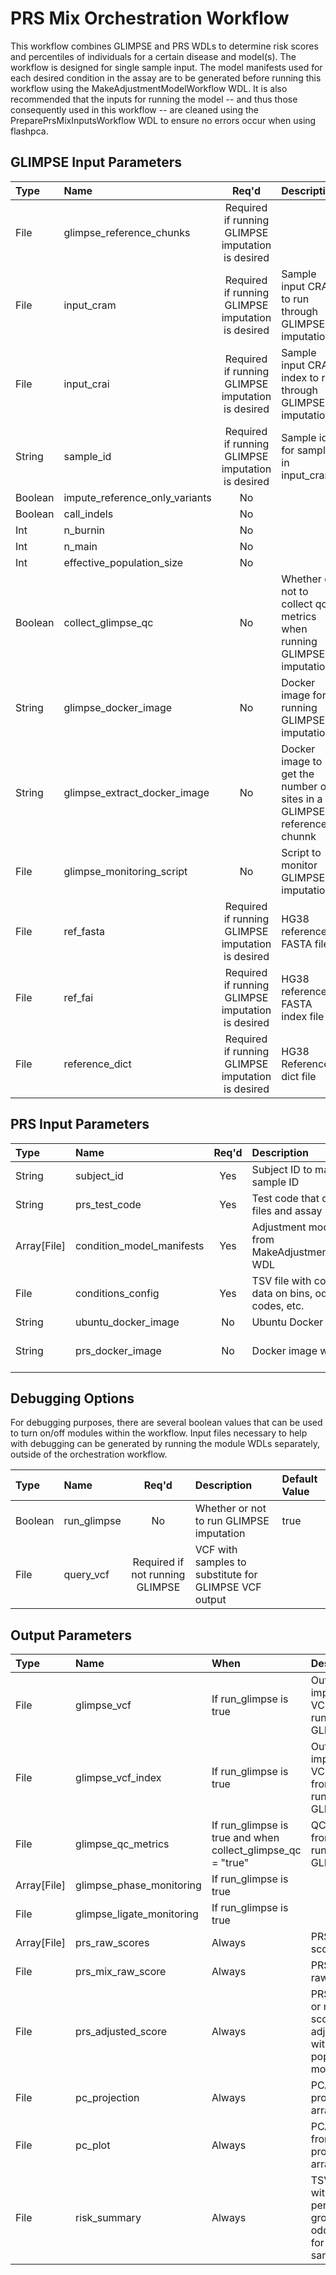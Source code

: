 # PRS Mix Orchestration Workflow

This workflow combines GLIMPSE and PRS WDLs to determine risk scores and percentiles of individuals for a certain disease and model(s). The workflow is designed for single sample input. The model manifests used for each desired condition in the assay are to be generated before running this workflow using the MakeAdjustmentModelWorkflow WDL. It is also recommended that the inputs for running the model -- and thus those consequently used in this workflow -- are cleaned using the PreparePrsMixInputsWorkflow WDL to ensure no errors occur when using flashpca.

## GLIMPSE Input Parameters

| Type | Name | Req'd | Description | Default Value |
| :--- | :--- | :---: | :--- | :--- |
| File | glimpse_reference_chunks | Required if running GLIMPSE imputation is desired | | |
| File | input_cram | Required if running GLIMPSE imputation is desired | Sample input CRAM to run through GLIMPSE imputation | |
| File | input_crai | Required if running GLIMPSE imputation is desired | Sample input CRAM index to run through GLIMPSE imputation| |
| String | sample_id | Required if running GLIMPSE imputation is desired | Sample id for sample in input_cram | |
| Boolean | impute_reference_only_variants | No | | false |
| Boolean | call_indels | No | | false |
| Int | n_burnin | No | | |
| Int | n_main | No | | |
| Int | effective_population_size | No | | |
| Boolean | collect_glimpse_qc | No | Whether or not to collect qc metrics when running GLIMPSE imputation | true |
| String | glimpse_docker_image | No | Docker image for running GLIMPSE imputation | "us.gcr.io/broad-dsde-methods/glimpse:odelaneau_e0b9b56" |
| String | glimpse_extract_docker_image | No | Docker image to get the number of sites in a GLIMPSE reference chunnk | "us.gcr.io/broad-dsde-methods/glimpse_extract_num_sites_from_reference_chunks:michaelgatzen_edc7f3a" |
| File | glimpse_monitoring_script | No | Script to monitor GLIMPSE imputation | |
| File | ref_fasta | Required if running GLIMPSE imputation is desired | HG38 reference FASTA file | |
| File | ref_fai | Required if running GLIMPSE imputation is desired | HG38 reference FASTA index file | |
| File | reference_dict | Required if running GLIMPSE imputation is desired | HG38 Reference dict file | |

## PRS Input Parameters

| Type | Name | Req'd | Description | Default Value |
| :--- | :--- | :---: | :--- | :--- |
| String | subject_id | Yes | Subject ID to match the input sample ID | |
| String | prs_test_code | Yes | Test code that defines config files and assay | |
| Array[File] | condition_model_manifests | Yes | Adjustment model manifest file from MakeAdjustmentModelWorkflow WDL | |
| File | conditions_config | Yes | TSV file with condition-specific data on bins, odds-ratios, codes, etc. | |
| String | ubuntu_docker_image | No | Ubuntu Docker image | "ubuntu:latest" |
| String | prs_docker_image | No | Docker image with PRS scripts | "us-central1-docker.pkg.dev/mgb-lmm-gcp-infrast-1651079146/mgbpmbiofx/prs:20250122" |

## Debugging Options

For debugging purposes, there are several boolean values that can be used to turn on/off modules within the workflow. Input files necessary to help with debugging can be generated by running the module WDLs separately, outside of the orchestration workflow.

| Type | Name | Req'd | Description | Default Value |
| :--- | :--- | :---: | :--- | :--- |
| Boolean | run_glimpse | No | Whether or not to run GLIMPSE imputation | true |
| File | query_vcf | Required if not running GLIMPSE | VCF with samples to substitute for GLIMPSE VCF output | |

## Output Parameters

| Type | Name | When | Description |
| :--- | :--- | :--- | :--- |
| File | glimpse_vcf | If run_glimpse is true | Output imputed VCF from running GLIMPSE |
| File | glimpse_vcf_index | If run_glimpse is true | Output imputer VCF index from running GLIMPSE |
| File | glimpse_qc_metrics | If run_glimpse is true and when collect_glimpse_qc = "true" | QC metrics from running GLIMPSE |
| Array[File] | glimpse_phase_monitoring | If run_glimpse is true | |
| File | glimpse_ligate_monitoring | If run_glimpse is true | |
| Array[File] | prs_raw_scores | Always | PRS raw scores |
| File | prs_mix_raw_score | Always | PRS mix raw scores |
| File | prs_adjusted_score | Always | PRS scores or mix scores adjusted with population models |
| File | pc_projection | Always | PCA projection array |
| File | pc_plot | Always | PCA plot from projection array |
| File | risk_summary | Always | TSV files with risk percentile, group, and odds ratio for the sample |

